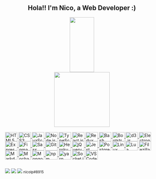 <h2 align="center">Hola!! I'm Nico, a Web Developer :)</h2>
<div align="center" style="display: inline_block;">
    <a href="https://github.com/necogamy" />
    <img height="180em" width="40%" src="https://github-readme-stats.vercel.app/api/top-langs/?username=necogamy&layout=compact&langs_count=10&theme=tokyonight" />
    <img height="180em" width="60%" src="https://github-readme-stats.vercel.app/api?username=necogamy&show_icons=true&theme=tokyonight" />
</div>
<div style="display: inline_block"><br />
	<img align="center" alt="HTML5" height="30" width="40" src="https://cdn.jsdelivr.net/gh/devicons/devicon/icons/html5/html5-original.svg" />
	<img align="center" alt="CSS3" height="30" width="40" src="https://cdn.jsdelivr.net/gh/devicons/devicon/icons/css3/css3-original.svg" />
	<img align="center" alt="JavaScript" height="30" width="40" src="https://cdn.jsdelivr.net/gh/devicons/devicon/icons/javascript/javascript-original.svg" />
	<img align="center" alt="Node.js" height="30" width="40" src="https://cdn.jsdelivr.net/gh/devicons/devicon/icons/nodejs/nodejs-original.svg" />
	<img align="center" alt="TypeScript" height="30" width="40" src="https://cdn.jsdelivr.net/gh/devicons/devicon/icons/typescript/typescript-original.svg" />
	<img align="center" alt="React.js" height="30" width="40" src="https://cdn.jsdelivr.net/gh/devicons/devicon/icons/react/react-original.svg" />
	<img align="center" alt="Redux" height="30" width="40" src="https://cdn.jsdelivr.net/gh/devicons/devicon/icons/redux/redux-original.svg" />
	<img align="center" alt="Bash" height="30" width="40" src="https://cdn.jsdelivr.net/gh/devicons/devicon/icons/bash/bash-original.svg" />
	<img align="center" alt="Bootstrap" height="30" width="40" src="https://cdn.jsdelivr.net/gh/devicons/devicon/icons/bootstrap/bootstrap-plain.svg" />
	<img align="center" alt="d3.js" height="30" width="40" src="https://cdn.jsdelivr.net/gh/devicons/devicon/icons/d3js/d3js-original.svg" />
	<img align="center" alt="Electron.js" height="30" width="40" src="https://cdn.jsdelivr.net/gh/devicons/devicon/icons/electron/electron-original.svg" />
	<img align="center" alt="Express.js" height="30" width="40" src="https://cdn.jsdelivr.net/gh/devicons/devicon/icons/express/express-original.svg" />
	<img align="center" alt="Figma" height="30" width="40" src="https://cdn.jsdelivr.net/gh/devicons/devicon/icons/figma/figma-original.svg" />
	<img align="center" alt="Sass" height="30" width="40" src="https://cdn.jsdelivr.net/gh/devicons/devicon/icons/sass/sass-original.svg" />
	<img align="center" alt="Git" height="30" width="40" src="https://cdn.jsdelivr.net/gh/devicons/devicon/icons/git/git-original.svg" />
	<img align="center" alt="Heroku" height="30" width="40" src="https://cdn.jsdelivr.net/gh/devicons/devicon/icons/heroku/heroku-original.svg" />
	<img align="center" alt="jQuery" height="30" width="40" src="https://cdn.jsdelivr.net/gh/devicons/devicon/icons/jquery/jquery-original.svg" />
	<img align="center" alt="Jest" height="30" width="40" src="https://cdn.jsdelivr.net/gh/devicons/devicon/icons/jest/jest-plain.svg" />
	<img align="center" alt="PostgreSQL" height="30" width="40" src="https://cdn.jsdelivr.net/gh/devicons/devicon/icons/postgresql/postgresql-original.svg" />
	<img align="center" alt="Linux" height="30" width="40" src="https://cdn.jsdelivr.net/gh/devicons/devicon/icons/linux/linux-original.svg" />
	<img align="center" alt="Lua" height="30" width="40" src="https://cdn.jsdelivr.net/gh/devicons/devicon/icons/lua/lua-original.svg" />
	<img align="center" alt="Filezilla" height="30" width="40" src="https://cdn.jsdelivr.net/gh/devicons/devicon/icons/filezilla/filezilla-plain.svg" />
	<img align="center" alt="Markdown" height="30" width="40" src="https://cdn.jsdelivr.net/gh/devicons/devicon/icons/markdown/markdown-original.svg" />
	<img align="center" alt="Mocha" height="30" width="40" src="https://cdn.jsdelivr.net/gh/devicons/devicon/icons/mocha/mocha-plain.svg" />
	<img align="center" alt="MongoDB" height="30" width="40" src="https://cdn.jsdelivr.net/gh/devicons/devicon/icons/mongodb/mongodb-original.svg" />
	<img align="center" alt="npm" height="30" width="40" src="https://cdn.jsdelivr.net/gh/devicons/devicon/icons/npm/npm-original-wordmark.svg" />
	<img align="center" alt="yarn" height="30" width="40" src="https://cdn.jsdelivr.net/gh/devicons/devicon/icons/yarn/yarn-original.svg" />
	<img align="center" alt="Socket.io" height="30" width="40" src="https://cdn.jsdelivr.net/gh/devicons/devicon/icons/socketio/socketio-original.svg" />
	<img align="center" alt="VSCode" height="30" width="40" src="https://cdn.jsdelivr.net/gh/devicons/devicon/icons/vscode/vscode-original.svg" />
</div>
  
  ##
 
<div>
	<a href = "mailto:madrazonecogamy@gmail.com"><img src="https://img.shields.io/badge/-Gmail-%23333?style=for-the-badge&logo=gmail&logoColor=white" target="_blank"></a>
	<a href="https://www.linkedin.com/in/nicogamy/" target="_blank"><img src="https://img.shields.io/badge/-LinkedIn-%230077B5?style=for-the-badge&logo=linkedin&logoColor=white" target="_blank"></a>
	<img src="https://img.shields.io/badge/Discord-7289DA?style=for-the-badge&logo=discord&logoColor=white" target="_blank">
	<small>nicolp#8915</small>
</div>
